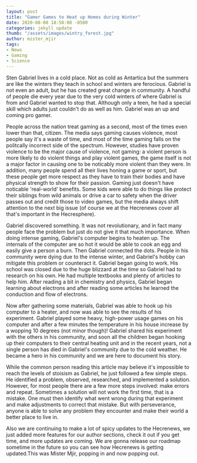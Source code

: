 ```yaml
---
layout: post
title: "Gamer Games to Heat up Homes during Winter"
date: 2020-08-08 18:58:00 -0500
categories: jekyll update
thumb: "/assets/images/wintry_forest.jpg"
author: mister_mjir
tags:
- News
- Gaming
- Science
---
```


Sten Gabriel lives in a cold place. Not as cold as Antartica but the summers are like the winters they teach in school and winters are ferocious. Gabriel is not even
an adult, but he has created great change in community. A handful of people die every year due to the very cold winters of where Gabriel is from and Gabriel wanted to
stop that. Although only a teen, he had a special skill which adults just couldn't do as well as him. Gabriel was an up and coming pro gamer.

People across the nation treat gaming as a second, most of the times even lower than that, citizen. The media says gaming causes violence, most people say it's a waste
of time, and most of the time gaming falls on the politcally incorrect side of the spectrum. However, studies have proven violence to be the major cause of violence,
not gaming: a violent person is more likely to do violent things and play violent games, the game itself is not a major factor in causing one to be noticably more
violent than they were. In addition, many people spend all their lives honing a game or sport, but these people get more respect as they have to train their bodies
and have physical strength to show for their passion. Gaming just doesn't have noticable 'real-world' benefits. Some kids were able to do things like protect their
siblings from wild animals or drive a car to safety when the driver passes out and credit those to video games, but the media always shift attention to the next big
issue (of course we at the Hecrenews cover all that's important in the Hecresphere).

Gabriel discovered something. It was not revolutionary, and in fact many people face the problem but just do not give it that much importance. When doing intense
gaming, Gabriel's computer begins to heaten up. The internals of the computer are so hot it would be able to cook an egg and easily give a person a burn. Then Gabriel
connected the dots. People in his community were dying due to the intense winter, and Gabriel's hobby can mitigate this problem or counteract it. Gabriel began going
to work. His school was closed due to the huge blizzard at the time so Gabriel had to research on his own. He had multiple textbooks and plenty of articles to help
him. After reading a bit in chemistry and physics, Gabriel began learning about electrons and after reading some articles he learned the conduction and flow of
electrons.

Now after gathering some materials, Gabriel was able to hook up his computer to a heater, and now was able to see the results of his experiment. Gabriel played some
heavy, high-power usage games on his computer and after a few minutes the temperature in his house increase by a wopping 10 degrees (not minor though)! Gabriel shared
his experiment with the others in his community, and soon all the children began hooking up their computers to their central heating unit and in the recent years,
not a single person has died in Gabriel's community due to the cold weather. He became a hero in his community and we are here to document his story.

While the common person reading this article may believe it's impossible to reach the levels of stoisism as Gabriel, he just followed a few simple steps. He identified
a problem, observed, researched, and implemented a solution. However, for most people there are a few more steps involved: make errors and repeat. Sometimes a solution
will not work the first time, that is a mistake. One must then identify what went wrong during that experiment and make adjustments to correct that mistake. But
with perseverance, anyone is able to solve any problem they encounter and make their world a better place to live in.

Also we are continuing to make a lot of spicy updates to the Hecrenews, we just added more features for our author sections, check it out if you get time, and more 
updates are coming. We are gonna release our roadmap sometime in the future so you can see how Hecrenews is getting updated.This was Mister Mjir, popping in and now
popping out.
